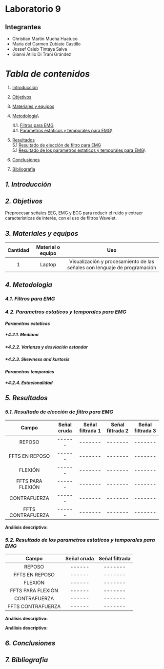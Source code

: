 
# Laboratorio 9
## Integrantes
- Christian Martin Mucha Huatuco
- Maria del Carmen Zubiate Castillo
- Jossef Caleb Tintaya Salva
- Gianni Atilio Di Trani Grández

# *Tabla de contenidos*

1. [Introducción](#id1)
2. [Objetivos](#id2)
3. [Materiales y equipos](#id3)
4. [Metodologia](#id4)\

     4.1. [Filtros para EMG](#id5)\
     4.1. [Parametros estaticos y temporales para EMG](#id6)\

6. [Resultados](#id7)\
     5.1 [Resultado de elección de filtro para EMG](#id8)\
     5.1 [Resultado de los parametros estaticos y temporales para EMG](#id9)\
     
   
8. [Conclusiones](#id10)
9. [Bibliografia](#id11)
   
## *1. Introducción* <a name="id1"></a>


## *2. Objetivos* <a name="id2"></a>

Preprocesar señales EEG, EMG y ECG para reducir el ruido y extraer características de interés, con el uso de filtros Wavelet.

## *3. Materiales y equipos* <a name="id3"></a>

| Cantidad |	Material o equipo |	Uso
|:------------:|:---------------:|:------------:|
| 1	| Laptop	| Visualización y procesamiento de las señales con lenguaje de programación

## *4. Metodologia* <a name="id4"></a>

### *4.1. Filtros para EMG* <a name="id5"></a>


### *4.2. Parametros estaticos y temporales para EMG* <a name="id6"></a>

#### *Parametros estaticos*
##### *4.2.1. Mediana 
##### *4.2.2. Varianza y desviación estandar 
##### *4.2.3. Skewness and kurtosis

#### *Parametros temporales*
##### *4.2.4. Estacionalidad 

## *5. Resultados* <a name="id7"></a>

### *5.1. Resultado de elección de filtro para EMG* <a name="id8"></a>


|  **Campo**  |  **Señal cruda** | **Señal filtrada 1** |  **Señal filtrada 2** |  **Señal filtrada 3** | 
|:------------:|:---------------:|:------------:| :------------:| :------------:|
|REPOSO |------|-------|-------|-------
|FFTS EN REPOSO |------|-------|-------|-------
|FLEXIÓN |------|-------|-------|-------
|FFTS PARA FLEXIÓN |------|-------|-------|-------
|CONTRAFUERZA |------|-------|-------|-------
|FFTS CONTRAFUERZA |------|-------|-------|-------

**Análisis descriptivo:**



### *5.2. Resultado de los parametros estaticos y temporales para EMG* <a name="id9"></a>


|  **Campo**  |  **Señal cruda** | **Señal filtrada** |  
|:------------:|:---------------:|:------------:|
|REPOSO |------|-------
|FFTS EN REPOSO |------|-------
|FLEXIÓN |------|-------
|FFTS PARA FLEXIÓN |------|-------
|CONTRAFUERZA |------|-------
|FFTS CONTRAFUERZA |------|-------

**Análisis descriptivo:**



**Análisis descriptivo:**





## *6. Conclusiones* <a name="id10"></a>



## *7. Bibliografia* <a name="id11"></a>

